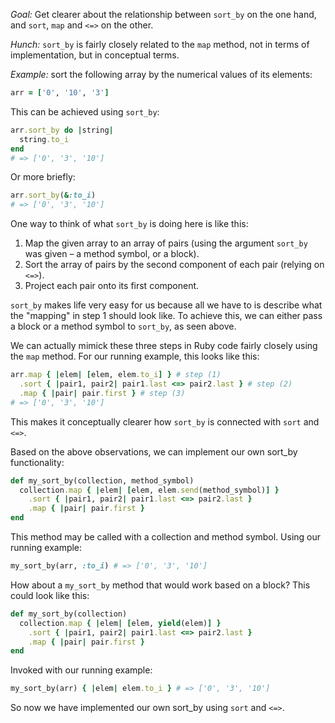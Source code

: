 *Goal:* Get clearer about the relationship between `sort_by` on the one hand, and `sort`, `map` and `<=>` on the other.

*Hunch:* `sort_by` is fairly closely related to the `map` method, not in terms of implementation, but in conceptual terms.

*Example:* sort the following array by the numerical values of its elements:

```ruby
arr = ['0', '10', '3']
```

This can be achieved using `sort_by`:

```ruby
arr.sort_by do |string|
  string.to_i
end
# => ['0', '3', '10']
```

Or more briefly:

```ruby
arr.sort_by(&:to_i)
# => ['0', '3', '10']
```

One way to think of what `sort_by` is doing here is like this:

1. Map the given array to an array of pairs (using the argument `sort_by` was given – a method symbol, or a block).
2. Sort the array of pairs by the second component of each pair (relying on `<=>`).
3. Project each pair onto its first component.

`sort_by` makes life very easy for us because all we have to is describe what the "mapping" in step 1 should look like. To achieve this, we can either pass a block or a method symbol to `sort_by`, as seen above.

We can actually mimick these three steps in Ruby code fairly closely using the `map` method. For our running example, this looks like this:

```ruby
arr.map { |elem| [elem, elem.to_i] } # step (1)
  .sort { |pair1, pair2| pair1.last <=> pair2.last } # step (2)
  .map { |pair| pair.first } # step (3)
# => ['0', '3', '10']
```

This makes it conceptually clearer how `sort_by` is connected with `sort` and `<=>`.

Based on the above observations, we can implement our own sort_by functionality:

```ruby
def my_sort_by(collection, method_symbol)
  collection.map { |elem| [elem, elem.send(method_symbol)] }
    .sort { |pair1, pair2| pair1.last <=> pair2.last }
    .map { |pair| pair.first }
end
```

This method may be called with a collection and method symbol. Using our running example:

```ruby
my_sort_by(arr, :to_i) # => ['0', '3', '10']
```

How about a `my_sort_by` method that would work based on a block? This could look like this:

```ruby
def my_sort_by(collection)
  collection.map { |elem| [elem, yield(elem)] }
    .sort { |pair1, pair2| pair1.last <=> pair2.last }
    .map { |pair| pair.first }
end
```

Invoked with our running example:

```ruby
my_sort_by(arr) { |elem| elem.to_i } # => ['0', '3', '10']
```

So now we have implemented our own sort_by using `sort` and `<=>`.
